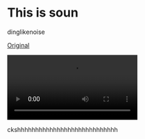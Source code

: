 # This is soun

dinglikenoise

[Original](https://substack.com/home/post/p-169107184)

![](../externalFiles/5.mp4)

ckshhhhhhhhhhhhhhhhhhhhhhhhhhhh